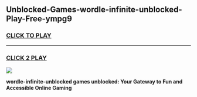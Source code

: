 
## Unblocked-Games-wordle-infinite-unblocked-Play-Free-ympg9
<h3>
<a href="https://premium76.site?title=wordle-infinite-unblocked&ref=21A">CLICK TO PLAY</a></h3>
<hr>

<h3>
<a href="https://premium76.site?title=wordle-infinite-unblocked&ref=21A">CLICK 2 PLAY</a>
  
</h3>

<a href="https://premium76.site?title=wordle-infinite-unblocked&ref=21A"><img src="https://clearcache.store/games.png"></a>


**wordle-infinite-unblocked games unblocked: Your Gateway to Fun and Accessible Online Gaming**
